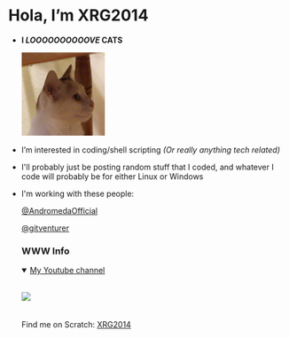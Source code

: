 # **Hola, I’m XRG2014**
- **I _LOOOOOOOOOOVE_ CATS**
  
  <img src="https://raw.githubusercontent.com/XRG2014/XRG2014/main/assets/images/Favicon%203.png" width="150px" height="150px"/>
- I’m interested in coding/shell scripting _(Or really anything tech related)_
- I'll probably just be posting random stuff that I coded, and whatever I code will probably be for either Linux or Windows
- I'm working with these people:

    [@AndromedaOfficial](https://github.com/AndromedaOfficial)

    [@gitventurer](https://github.com/gitventurer)

  ### WWW Info

  <details open>
  <summary><a href="https://www.youtube.com/channel/UCNLYKQvHtclDzZUokODLZAg" target="_blank">My Youtube channel</a></summary>
  <br>
  
  <a href="https://www.youtube.com/watch?v=HYiFt8Y14PE" target="_blank"><img src="https://img.youtube.com/vi/HYiFt8Y14PE/0.jpg"/></a>
  
  </details>
  <br>
  Find me on Scratch: <a href="https://scratch.mit.edu/users/XRG2014/" target="_blank">XRG2014</a>
<!---
XRG2014/XRG2014 is a ✨ special ✨ repository because its `README.md` (this file) appears on your GitHub profile.
You can click the Preview link to take a look at your changes.
--->
